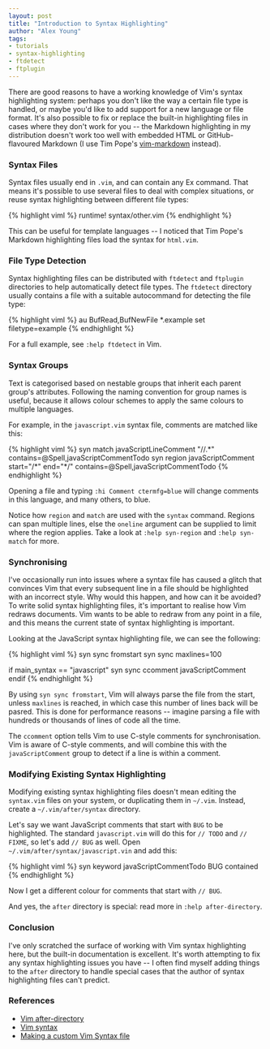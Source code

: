 ```yaml
---
layout: post
title: "Introduction to Syntax Highlighting"
author: "Alex Young"
tags:
- tutorials
- syntax-highlighting
- ftdetect
- ftplugin
---
```


There are good reasons to have a working knowledge of Vim's syntax highlighting system: perhaps you don't like the way a certain file type is handled, or maybe you'd like to add support for a new language or file format.  It's also possible to fix or replace the built-in highlighting files in cases where they don't work for you -- the Markdown highlighting in my distribution doesn't work too well with embedded HTML or GitHub-flavoured Markdown (I use Tim Pope's [vim-markdown](https://github.com/tpope/vim-markdown) instead).

### Syntax Files

Syntax files usually end in `.vim`, and can contain any Ex command.  That means it's possible to use several files to deal with complex situations, or reuse syntax highlighting between different file types:

{% highlight viml %}
runtime! syntax/other.vim
{% endhighlight %}

This can be useful for template languages -- I noticed that Tim Pope's Markdown highlighting files load the syntax for `html.vim`.

### File Type Detection

Syntax highlighting files can be distributed with `ftdetect` and `ftplugin` directories to help automatically detect file types.  The `ftdetect` directory usually contains a file with a suitable autocommand for detecting the file type:

{% highlight viml %}
au BufRead,BufNewFile *.example set filetype=example
{% endhighlight %}

For a full example, see `:help ftdetect` in Vim.

### Syntax Groups

Text is categorised based on nestable groups that inherit each parent group's attributes.  Following the naming convention for group names is useful, because it allows colour schemes to apply the same colours to multiple languages.

For example, in the `javascript.vim` syntax file, comments are matched like this:

{% highlight viml %}
syn match   javaScriptLineComment      "\/\/.*" contains=@Spell,javaScriptCommentTodo
syn region  javaScriptComment        start="/\*"  end="\*/" contains=@Spell,javaScriptCommentTodo
{% endhighlight %}

Opening a file and typing `:hi Comment ctermfg=blue` will change comments in this language, and many others, to blue.

Notice how `region` and `match` are used with the `syntax` command.  Regions can span multiple lines, else the `oneline` argument can be supplied to limit where the region applies.  Take a look at `:help syn-region` and `:help syn-match` for more.

### Synchronising

I've occasionally run into issues where a syntax file has caused a glitch that convinces Vim that every subsequent line in a file should be highlighted with an incorrect style.  Why would this happen, and how can it be avoided?  To write solid syntax highlighting files, it's important to realise how Vim redraws documents.  Vim wants to be able to redraw from any point in a file, and this means the current state of syntax highlighting is important.

Looking at the JavaScript syntax highlighting file, we can see the following:

{% highlight viml %}
syn sync fromstart
syn sync maxlines=100

if main_syntax == "javascript"
  syn sync ccomment javaScriptComment
endif
{% endhighlight %}

By using `syn sync fromstart`, Vim will always parse the file from the start, unless `maxlines` is reached, in which case this number of lines back will be pasred.  This is done for performance reasons -- imagine parsing a file with hundreds or thousands of lines of code all the time.

The `ccomment` option tells Vim to use C-style comments for synchronisation.  Vim is aware of C-style comments, and will combine this with the `javaScriptComment` group to detect if a line is within a comment.

### Modifying Existing Syntax Highlighting

Modifying existing syntax highlighting files doesn't mean editing the `syntax.vim` files on your system, or duplicating them in `~/.vim`.  Instead, create a `~/.vim/after/syntax` directory.

Let's say we want JavaScript comments that start with `BUG` to be highlighted.  The standard `javascript.vim` will do this for `// TODO` and `// FIXME`, so let's add `// BUG` as well.  Open `~/.vim/after/syntax/javascript.vin` and add this:

{% highlight viml %}
syn keyword javaScriptCommentTodo      BUG contained
{% endhighlight %}

Now I get a different colour for comments that start with `// BUG`.

And yes, the `after` directory is special: read more in `:help after-directory`.

### Conclusion

I've only scratched the surface of working with Vim syntax highlighting here, but the built-in documentation is excellent.  It's worth attempting to fix any syntax highlighting issues you have -- I often find myself adding things to the `after` directory to handle special cases that the author of syntax highlighting files can't predict.

### References

* [Vim after-directory](http://vimdoc.sourceforge.net/htmldoc/options.html#after-directory)
* [Vim syntax](http://vimdoc.sourceforge.net/htmldoc/syntax.html)
* [Making a custom Vim Syntax file](http://blog.h3rald.com/making-a-custom-vim-syntax-file)

